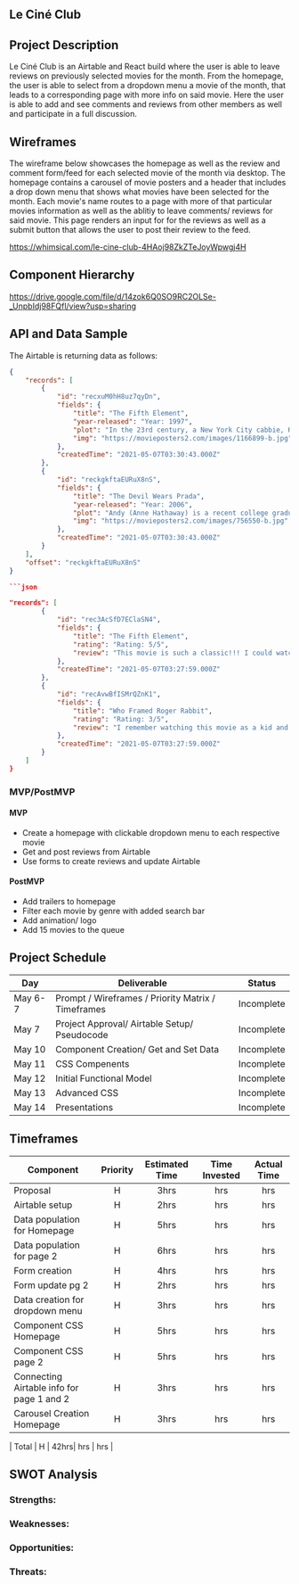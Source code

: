 
## Le Ciné Club

## Project Description

Le Ciné Club is an Airtable and React build where the user is able to leave reviews on previously selected movies for the month. From the homepage, the user is able to select from a dropdown menu a movie of the month, that leads to a corresponding page with more info on said movie. Here the user is able to add and see comments and reviews from other members as well and participate in a full discussion. 

## Wireframes

The wireframe below showcases the homepage as well as the review and comment form/feed for each selected movie of the month via desktop. The homepage contains a carousel of movie posters and a header that includes a drop down menu that shows what movies have been selected for the month. Each movie's name routes to a page with more of that particular movies information as well as the ablitiy to leave comments/ reviews for said movie. This page renders an input for for the reviews as well as a submit button that allows the user to post their review to the feed.  

https://whimsical.com/le-cine-club-4HAoj98ZkZTeJoyWpwgj4H

## Component Hierarchy

https://drive.google.com/file/d/14zok6Q0SO9RC2OLSe-_UnpbIdj98FQfl/view?usp=sharing

## API and Data Sample

The Airtable is returning data as follows:

```json
{
    "records": [
        {
            "id": "recxuM0hH8uz7qyDn",
            "fields": {
                "title": "The Fifth Element",
                "year-released": "Year: 1997",
                "plot": "In the 23rd century, a New York City cabbie, Korben Dallas (Bruce Willis), finds the fate of the world in his hands when Leeloo (Milla Jovovich) falls...",
                "img": "https://movieposters2.com/images/1166899-b.jpg"
            },
            "createdTime": "2021-05-07T03:30:43.000Z"
        },
        {
            "id": "reckgkftaEURuX8nS",
            "fields": {
                "title": "The Devil Wears Prada",
                "year-released": "Year: 2006",
                "plot": "Andy (Anne Hathaway) is a recent college graduate with big dreams. Upon landing a job at prestigious Runway magazine, she finds herself the assistant ...",
                "img": "https://movieposters2.com/images/756550-b.jpg"
            },
            "createdTime": "2021-05-07T03:30:43.000Z"
        }
    ],
    "offset": "reckgkftaEURuX8nS"
}

```json

"records": [
        {
            "id": "rec3AcSfD7EClaSN4",
            "fields": {
                "title": "The Fifth Element",
                "rating": "Rating: 5/5",
                "review": "This movie is such a classic!!! I could watch it a million times and never get bored."
            },
            "createdTime": "2021-05-07T03:27:59.000Z"
        },
        {
            "id": "recAvwBfISMrQZnK1",
            "fields": {
                "title": "Who Framed Roger Rabbit",
                "rating": "Rating: 3/5",
                "review": "I remember watching this movie as a kid and thinking it was so cool with the cartoon integration. A really fun movie to throw on for the kicks."
            },
            "createdTime": "2021-05-07T03:27:59.000Z"
        }
    ]
}

```

### MVP/PostMVP

#### MVP 

- Create a homepage with clickable dropdown menu to each respective movie
- Get and post reviews from Airtable 
- Use forms to create reviews and update Airtable 

#### PostMVP  

- Add trailers to homepage 
- Filter each movie by genre with added search bar
- Add animation/ logo
- Add 15 movies to the queue

## Project Schedule

|  Day | Deliverable | Status
|---|---| ---|
|May 6-7| Prompt / Wireframes / Priority Matrix / Timeframes | Incomplete
|May 7| Project Approval/ Airtable Setup/ Pseudocode  | Incomplete
|May 10| Component Creation/ Get and Set Data| Incomplete
|May 11| CSS Compenents | Incomplete
|May 12| Initial Functional Model  | Incomplete
|May 13| Advanced CSS | Incomplete
|May 14| Presentations | Incomplete

## Timeframes

| Component | Priority | Estimated Time | Time Invested | Actual Time |
| --- | :---: |  :---: | :---: | :---: |
| Proposal | H | 3hrs| hrs | hrs |
| Airtable setup | H | 2hrs| hrs | hrs |
| Data population for Homepage | H | 5hrs| hrs | hrs |
| Data population for page 2 | H | 6hrs| hrs | hrs |
| Form creation | H | 4hrs| hrs | hrs |
| Form update pg 2  | H | 2hrs| hrs | hrs |
| Data creation for dropdown menu | H | 3hrs| hrs | hrs |
| Component CSS Homepage| H | 5hrs| hrs | hrs |
| Component CSS page 2  | H | 5hrs| hrs | hrs |
| Connecting Airtable info for page 1 and 2  | H | 3hrs| hrs | hrs |
| Carousel Creation Homepage | H | 3hrs| hrs | hrs |

| Total | H | 42hrs| hrs | hrs |

## SWOT Analysis

### Strengths:

### Weaknesses:

### Opportunities:

### Threats:
